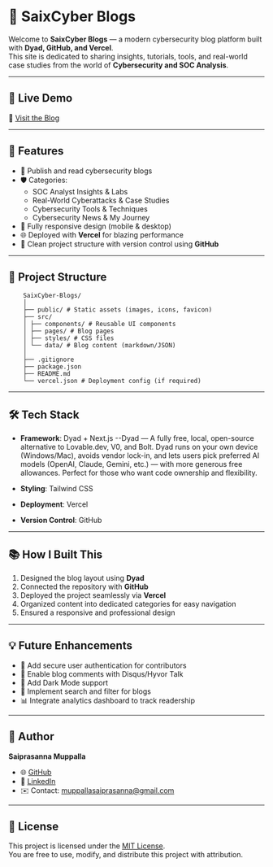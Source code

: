 # 📝 SaixCyber Blogs  

Welcome to **SaixCyber Blogs** — a modern cybersecurity blog platform built with **Dyad, GitHub, and Vercel**.  
This site is dedicated to sharing insights, tutorials, tools, and real-world case studies from the world of **Cybersecurity and SOC Analysis**.  

---

## 🚀 Live Demo  
🔗 [Visit the Blog](https://saixcyber-blogs888-lnbxkbqcl-saiparasannas-projects.vercel.app/)  

---

## 📌 Features  
- 📖 Publish and read cybersecurity blogs  
- 🛡️ Categories:  
  - SOC Analyst Insights & Labs  
  - Real-World Cyberattacks & Case Studies  
  - Cybersecurity Tools & Techniques  
  - Cybersecurity News & My Journey  
- 📱 Fully responsive design (mobile & desktop)  
- 🌐 Deployed with **Vercel** for blazing performance  
- 🔐 Clean project structure with version control using **GitHub**  

---

## 📂 Project Structure  

        SaixCyber-Blogs/
        │
        ├── public/ # Static assets (images, icons, favicon)
        ├── src/
        │ ├── components/ # Reusable UI components
        │ ├── pages/ # Blog pages
        │ ├── styles/ # CSS files
        │ └── data/ # Blog content (markdown/JSON)
        │
        ├── .gitignore
        ├── package.json
        ├── README.md
        └── vercel.json # Deployment config (if required)

---

## 🛠️ Tech Stack  
- **Framework**: Dyad + Next.js
              --Dyad — A fully free, local, open-source alternative to Lovable.dev, V0, and Bolt. Dyad runs on your own device (Windows/Mac), avoids vendor lock-in, and lets users pick preferred AI models (OpenAI, Claude, Gemini, etc.) — with more generous free allowances. Perfect for those who want code ownership and flexibility.
        
- **Styling**: Tailwind CSS  
- **Deployment**: Vercel  
- **Version Control**: GitHub  

---

## 📚 How I Built This  
1. Designed the blog layout using **Dyad**  
2. Connected the repository with **GitHub**  
3. Deployed the project seamlessly via **Vercel**  
4. Organized content into dedicated categories for easy navigation  
5. Ensured a responsive and professional design  

---

## 💡 Future Enhancements  
- 🔐 Add secure user authentication for contributors  
- 💬 Enable blog comments with Disqus/Hyvor Talk  
- 🌙 Add Dark Mode support  
- 🔎 Implement search and filter for blogs  
- 📊 Integrate analytics dashboard to track readership  

---

## 👤 Author  
**Saiprasanna Muppalla**  
- 🌐 [GitHub](https://github.com/Saiprasanna888)  
- 💼 [LinkedIn](https://www.linkedin.com/in/muppallasaiprasanna/)  
- ✉️ Contact: muppallasaiprasanna@gmail.com  

---

## 📜 License  
This project is licensed under the [MIT License](LICENSE).  
You are free to use, modify, and distribute this project with attribution.  
